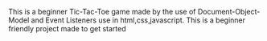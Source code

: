 This is a beginner Tic-Tac-Toe game made by the use of Document-Object-Model and Event Listeners use in html,css,javascript. This is a beginner friendly project made to get started
